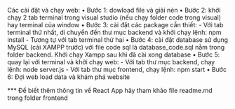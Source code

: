 ﻿Các cài đặt và chạy web:
• Bước 1: dowload file và giải nén
• Bước 2: khởi chạy 2 tab terminal trong visual studio (nếu chạy folder code trong visual) hay terminal của window
• Bước 3: cài đặt các package cần thiết:
      - Với tab terminal thứ nhất, di chuyển đến thư mục backend và khởi chạy lệnh: npm install
      - Tương tự với tab terminal thứ hai
• Bước 4: cài đặt database sử dụng MySQL (cài XAMPP trước) với file code sql là database_code.sql nằm trong folder backend. Khởi chạy Xampp sau khi đã cài xong database
• Bước 5: quay lại với terminal và khởi chạy web:
      - Với tab thư mục backend, chạy lệnh: node server.js
      - Với tab thư mục frontend, chạy lệnh: npm start
• Bước 6: Đợi web load data và khám phá website

*** Để biết thêm thông tin về React App hãy tham khảo file readme.md trong folder frontend
